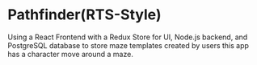# Pathfinder(RTS-Style)
Using a React Frontend with a Redux Store for UI, Node.js backend, and PostgreSQL database to store maze templates created by users this app has a character move around a maze. 
